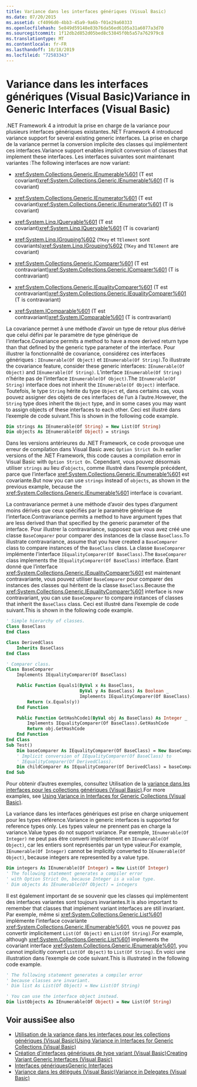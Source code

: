 ```yaml
---
title: Variance dans les interfaces génériques (Visual Basic)
ms.date: 07/20/2015
ms.assetid: cf4096d0-4bb3-45a9-9a6b-f01e29a60333
ms.openlocfilehash: 5e849d59148e83b76da56ed6105a31a6077a3d70
ms.sourcegitcommit: 1f12db2d852d05bed8c53845f0b5a57a762979c8
ms.translationtype: MT
ms.contentlocale: fr-FR
ms.lasthandoff: 10/18/2019
ms.locfileid: "72583343"
---
```

# <a name="variance-in-generic-interfaces-visual-basic"></a><span data-ttu-id="a9144-102">Variance dans les interfaces génériques (Visual Basic)</span><span class="sxs-lookup"><span data-stu-id="a9144-102">Variance in Generic Interfaces (Visual Basic)</span></span>

<span data-ttu-id="a9144-103">.NET Framework 4 a introduit la prise en charge de la variance pour plusieurs interfaces génériques existantes.</span><span class="sxs-lookup"><span data-stu-id="a9144-103">.NET Framework 4 introduced variance support for several existing generic interfaces.</span></span> <span data-ttu-id="a9144-104">La prise en charge de la variance permet la conversion implicite des classes qui implémentent ces interfaces.</span><span class="sxs-lookup"><span data-stu-id="a9144-104">Variance support enables implicit conversion of classes that implement these interfaces.</span></span> <span data-ttu-id="a9144-105">Les interfaces suivantes sont maintenant variantes :</span><span class="sxs-lookup"><span data-stu-id="a9144-105">The following interfaces are now variant:</span></span>

- <span data-ttu-id="a9144-106"><xref:System.Collections.Generic.IEnumerable%601> (T est covariant)</span><span class="sxs-lookup"><span data-stu-id="a9144-106"><xref:System.Collections.Generic.IEnumerable%601> (T is covariant)</span></span>

- <span data-ttu-id="a9144-107"><xref:System.Collections.Generic.IEnumerator%601> (T est covariant)</span><span class="sxs-lookup"><span data-stu-id="a9144-107"><xref:System.Collections.Generic.IEnumerator%601> (T is covariant)</span></span>

- <span data-ttu-id="a9144-108"><xref:System.Linq.IQueryable%601> (T est covariant)</span><span class="sxs-lookup"><span data-stu-id="a9144-108"><xref:System.Linq.IQueryable%601> (T is covariant)</span></span>

- <span data-ttu-id="a9144-109"><xref:System.Linq.IGrouping%602> (`TKey` et `TElement` sont covariants)</span><span class="sxs-lookup"><span data-stu-id="a9144-109"><xref:System.Linq.IGrouping%602> (`TKey` and `TElement` are covariant)</span></span>

- <span data-ttu-id="a9144-110"><xref:System.Collections.Generic.IComparer%601> (T est contravariant)</span><span class="sxs-lookup"><span data-stu-id="a9144-110"><xref:System.Collections.Generic.IComparer%601> (T is contravariant)</span></span>

- <span data-ttu-id="a9144-111"><xref:System.Collections.Generic.IEqualityComparer%601> (T est contravariant)</span><span class="sxs-lookup"><span data-stu-id="a9144-111"><xref:System.Collections.Generic.IEqualityComparer%601> (T is contravariant)</span></span>

- <span data-ttu-id="a9144-112"><xref:System.IComparable%601> (T est contravariant)</span><span class="sxs-lookup"><span data-stu-id="a9144-112"><xref:System.IComparable%601> (T is contravariant)</span></span>

<span data-ttu-id="a9144-113">La covariance permet à une méthode d’avoir un type de retour plus dérivé que celui défini par le paramètre de type générique de l’interface.</span><span class="sxs-lookup"><span data-stu-id="a9144-113">Covariance permits a method to have a more derived return type than that defined by the generic type parameter of the interface.</span></span> <span data-ttu-id="a9144-114">Pour illustrer la fonctionnalité de covariance, considérez ces interfaces génériques : `IEnumerable(Of Object)` et `IEnumerable(Of String)`.</span><span class="sxs-lookup"><span data-stu-id="a9144-114">To illustrate the covariance feature, consider these generic interfaces: `IEnumerable(Of Object)` and `IEnumerable(Of String)`.</span></span> <span data-ttu-id="a9144-115">L’interface `IEnumerable(Of String)` n’hérite pas de l’interface `IEnumerable(Of Object)`.</span><span class="sxs-lookup"><span data-stu-id="a9144-115">The `IEnumerable(Of String)` interface does not inherit the `IEnumerable(Of Object)` interface.</span></span> <span data-ttu-id="a9144-116">Toutefois, le type `String` hérite du type `Object` et, dans certains cas, vous pouvez assigner des objets de ces interfaces de l’un à l’autre.</span><span class="sxs-lookup"><span data-stu-id="a9144-116">However, the `String` type does inherit the `Object` type, and in some cases you may want to assign objects of these interfaces to each other.</span></span> <span data-ttu-id="a9144-117">Ceci est illustré dans l’exemple de code suivant.</span><span class="sxs-lookup"><span data-stu-id="a9144-117">This is shown in the following code example.</span></span>

```vb
Dim strings As IEnumerable(Of String) = New List(Of String)
Dim objects As IEnumerable(Of Object) = strings
```

<span data-ttu-id="a9144-118">Dans les versions antérieures du .NET Framework, ce code provoque une erreur de compilation dans Visual Basic avec `Option Strict On`.</span><span class="sxs-lookup"><span data-stu-id="a9144-118">In earlier versions of the .NET Framework, this code causes a compilation error in Visual Basic with `Option Strict On`.</span></span> <span data-ttu-id="a9144-119">Cependant, vous pouvez désormais utiliser `strings` au lieu d’`objects`, comme illustré dans l’exemple précédent, parce que l’interface <xref:System.Collections.Generic.IEnumerable%601> est covariante.</span><span class="sxs-lookup"><span data-stu-id="a9144-119">But now you can use `strings` instead of `objects`, as shown in the previous example, because the <xref:System.Collections.Generic.IEnumerable%601> interface is covariant.</span></span>

<span data-ttu-id="a9144-120">La contravariance permet à une méthode d’avoir des types d’argument moins dérivés que ceux spécifiés par le paramètre générique de l’interface.</span><span class="sxs-lookup"><span data-stu-id="a9144-120">Contravariance permits a method to have argument types that are less derived than that specified by the generic parameter of the interface.</span></span> <span data-ttu-id="a9144-121">Pour illustrer la contravariance, supposez que vous avez créé une classe `BaseComparer` pour comparer des instances de la classe `BaseClass`.</span><span class="sxs-lookup"><span data-stu-id="a9144-121">To illustrate contravariance, assume that you have created a `BaseComparer` class to compare instances of the `BaseClass` class.</span></span> <span data-ttu-id="a9144-122">La classe `BaseComparer` implémente l'interface `IEqualityComparer(Of BaseClass)`.</span><span class="sxs-lookup"><span data-stu-id="a9144-122">The `BaseComparer` class implements the `IEqualityComparer(Of BaseClass)` interface.</span></span> <span data-ttu-id="a9144-123">Étant donné que l’interface <xref:System.Collections.Generic.IEqualityComparer%601> est maintenant contravariante, vous pouvez utiliser `BaseComparer` pour comparer des instances des classes qui héritent de la classe `BaseClass`.</span><span class="sxs-lookup"><span data-stu-id="a9144-123">Because the <xref:System.Collections.Generic.IEqualityComparer%601> interface is now contravariant, you can use `BaseComparer` to compare instances of classes that inherit the `BaseClass` class.</span></span> <span data-ttu-id="a9144-124">Ceci est illustré dans l’exemple de code suivant.</span><span class="sxs-lookup"><span data-stu-id="a9144-124">This is shown in the following code example.</span></span>

```vb
' Simple hierarchy of classes.
Class BaseClass
End Class

Class DerivedClass
    Inherits BaseClass
End Class

' Comparer class.
Class BaseComparer
    Implements IEqualityComparer(Of BaseClass)

    Public Function Equals1(ByVal x As BaseClass,
                            ByVal y As BaseClass) As Boolean _
                            Implements IEqualityComparer(Of BaseClass).Equals
        Return (x.Equals(y))
    End Function

    Public Function GetHashCode1(ByVal obj As BaseClass) As Integer _
        Implements IEqualityComparer(Of BaseClass).GetHashCode
        Return obj.GetHashCode
    End Function
End Class
Sub Test()
    Dim baseComparer As IEqualityComparer(Of BaseClass) = New BaseComparer
    ' Implicit conversion of IEqualityComparer(Of BaseClass) to
    ' IEqualityComparer(Of DerivedClass).
    Dim childComparer As IEqualityComparer(Of DerivedClass) = baseComparer
End Sub
```

<span data-ttu-id="a9144-125">Pour obtenir d’autres exemples, consultez Utilisation de la [variance dans les interfaces pour les collections génériques (Visual Basic)](../../../../visual-basic/programming-guide/concepts/covariance-contravariance/using-variance-in-interfaces-for-generic-collections.md).</span><span class="sxs-lookup"><span data-stu-id="a9144-125">For more examples, see [Using Variance in Interfaces for Generic Collections (Visual Basic)](../../../../visual-basic/programming-guide/concepts/covariance-contravariance/using-variance-in-interfaces-for-generic-collections.md).</span></span>

<span data-ttu-id="a9144-126">La variance dans les interfaces génériques est prise en charge uniquement pour les types référence.</span><span class="sxs-lookup"><span data-stu-id="a9144-126">Variance in generic interfaces is supported for reference types only.</span></span> <span data-ttu-id="a9144-127">Les types valeur ne prennent pas en charge la variance.</span><span class="sxs-lookup"><span data-stu-id="a9144-127">Value types do not support variance.</span></span> <span data-ttu-id="a9144-128">Par exemple, `IEnumerable(Of Integer)` ne peut pas être converti implicitement en `IEnumerable(Of Object)`, car les entiers sont représentés par un type valeur.</span><span class="sxs-lookup"><span data-stu-id="a9144-128">For example, `IEnumerable(Of Integer)` cannot be implicitly converted to `IEnumerable(Of Object)`, because integers are represented by a value type.</span></span>

```vb
Dim integers As IEnumerable(Of Integer) = New List(Of Integer)
' The following statement generates a compiler error
' with Option Strict On, because Integer is a value type.
' Dim objects As IEnumerable(Of Object) = integers
```

<span data-ttu-id="a9144-129">Il est également important de se souvenir que les classes qui implémentent des interfaces variantes sont toujours invariantes.</span><span class="sxs-lookup"><span data-stu-id="a9144-129">It is also important to remember that classes that implement variant interfaces are still invariant.</span></span> <span data-ttu-id="a9144-130">Par exemple, même si <xref:System.Collections.Generic.List%601> implémente l’interface covariante <xref:System.Collections.Generic.IEnumerable%601>, vous ne pouvez pas convertir implicitement `List(Of Object)` en `List(Of String)`.</span><span class="sxs-lookup"><span data-stu-id="a9144-130">For example, although <xref:System.Collections.Generic.List%601> implements the covariant interface <xref:System.Collections.Generic.IEnumerable%601>, you cannot implicitly convert `List(Of Object)` to `List(Of String)`.</span></span> <span data-ttu-id="a9144-131">En voici une illustration dans l’exemple de code suivant.</span><span class="sxs-lookup"><span data-stu-id="a9144-131">This is illustrated in the following code example.</span></span>

```vb
' The following statement generates a compiler error
' because classes are invariant.
' Dim list As List(Of Object) = New List(Of String)

' You can use the interface object instead.
Dim listObjects As IEnumerable(Of Object) = New List(Of String)
```

## <a name="see-also"></a><span data-ttu-id="a9144-132">Voir aussi</span><span class="sxs-lookup"><span data-stu-id="a9144-132">See also</span></span>

- [<span data-ttu-id="a9144-133">Utilisation de la variance dans les interfaces pour les collections génériques (Visual Basic)</span><span class="sxs-lookup"><span data-stu-id="a9144-133">Using Variance in Interfaces for Generic Collections (Visual Basic)</span></span>](../../../../visual-basic/programming-guide/concepts/covariance-contravariance/using-variance-in-interfaces-for-generic-collections.md)
- [<span data-ttu-id="a9144-134">Création d'interfaces génériques de type variant (Visual Basic)</span><span class="sxs-lookup"><span data-stu-id="a9144-134">Creating Variant Generic Interfaces (Visual Basic)</span></span>](../../../../visual-basic/programming-guide/concepts/covariance-contravariance/creating-variant-generic-interfaces.md)
- [<span data-ttu-id="a9144-135">Interfaces génériques</span><span class="sxs-lookup"><span data-stu-id="a9144-135">Generic Interfaces</span></span>](../../../../standard/generics/interfaces.md)
- [<span data-ttu-id="a9144-136">Variance dans les délégués (Visual Basic)</span><span class="sxs-lookup"><span data-stu-id="a9144-136">Variance in Delegates (Visual Basic)</span></span>](../../../../visual-basic/programming-guide/concepts/covariance-contravariance/variance-in-delegates.md)
